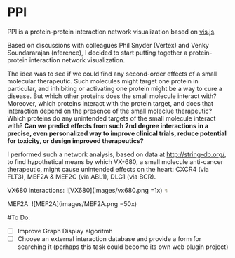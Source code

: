 # PPI
PPI is a protein-protein interaction network visualization based on [vis.js](http://visjs.org/).

Based on discussions with colleagues Phil Snyder (Vertex) and Venky Soundararajan (nference), I decided to start putting together a protein-protein interaction network visualization. 

The idea was to see if we could find any second-order effects of a small molecular therapeutic. Such molecules might target one protein in particular, and inhibiting or activating one protein might be a way to cure a disease. But which other proteins does the small molecule interact with? Moreover, which proteins interact with the protein target, and does that interaction depend on the presence of the small moleclue therapeutic? Which proteins do any unintended targets of the small molecule interact with? **Can we predict effects from such 2nd degree interactions in a precise, even personalized way to improve clinical trials, reduce potential for toxicity, or design improved therapeutics?**

I performed such a network analysis, based on data at http://string-db.org/, to find hypothetical means by which VX-680, a small molecule anti-cancer therapeutic, might cause unintended effects on the heart: CXCR4 (via FLT3), MEF2A & MEF2C (via ABL1), DLG1 (via BCR).

VX680 interactions:
![VX680](images/vx680.png =1x)
<img src="images/vx680.png" alt="Drawing" style="width: 10px;" width=50px/>


MEF2A:
![MEF2A](images/MEF2A.png =50x)


#To Do:
- [ ] Improve Graph Display algoritmh
- [ ] Choose an external interaction database and provide a form for searching it (perhaps this task could become its own web plugin project)
